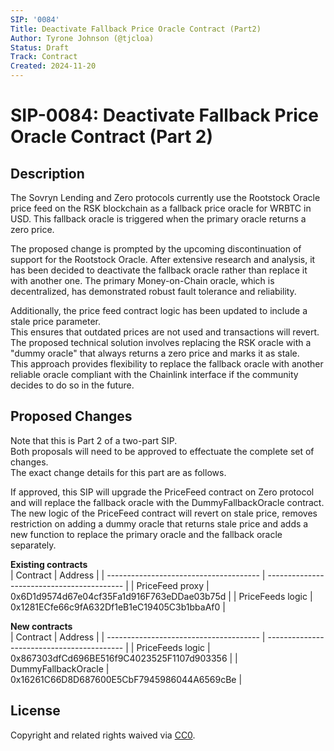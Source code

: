 ```yaml
---
SIP: '0084'
Title: Deactivate Fallback Price Oracle Contract (Part2)
Author: Tyrone Johnson (@tjcloa)
Status: Draft
Track: Contract
Created: 2024-11-20
---
```


# SIP-0084: Deactivate Fallback Price Oracle Contract (Part 2)

## Description  

The Sovryn Lending and Zero protocols currently use the Rootstock Oracle price feed on the RSK blockchain as a fallback price oracle for WRBTC in USD. 
This fallback oracle is triggered when the primary oracle returns a zero price.  

The proposed change is prompted by the upcoming discontinuation of support for the Rootstock Oracle. 
After extensive research and analysis, it has been decided to deactivate the fallback oracle rather than replace it with another one. 
The primary Money-on-Chain oracle, which is decentralized, has demonstrated robust fault tolerance and reliability.  

Additionally, the price feed contract logic has been updated to include a stale price parameter.  
This ensures that outdated prices are not used and transactions will revert.   
The proposed technical solution involves replacing the RSK oracle with a "dummy oracle" that always returns a zero price and marks it as stale.  
This approach provides flexibility to replace the fallback oracle with another reliable oracle compliant with the Chainlink interface if the community decides to do so in the future.  

## Proposed Changes  

Note that this is Part 2 of a two-part SIP.  
Both proposals will need to be approved to effectuate the complete set of changes.  
The exact change details for this part are as follows.  

If approved, this SIP will upgrade the PriceFeed contract on Zero protocol and will replace the fallback oracle with the DummyFallbackOracle contract.      
The new logic of the PriceFeed contract will revert on stale price, removes restriction on adding a dummy oracle that returns stale price and adds a new function to replace the primary oracle and the fallback oracle separately.  


__Existing contracts__  
| Contract                               | Address                                    |
| -------------------------------------- | ------------------------------------------ |
| PriceFeed proxy                        | 0x6D1d9574d67e04cf35Fa1d916F763eDDae03b75d |
| PriceFeeds logic                       | 0x1281ECfe66c9fA632Df1eB1eC19405C3b1bbaAf0 |

__New contracts__  
| Contract                               | Address                                    |
| -------------------------------------- | ------------------------------------------ |
| PriceFeeds logic                       | 0x867303dfCd696BE516f9C4023525F1107d903356 | 
| DummyFallbackOracle                    | 0x16261C66D8D687600E5CbF7945986044A6569cBe | 


## License
Copyright and related rights waived via [CC0](https://creativecommons.org/publicdomain/zero/1.0/).

